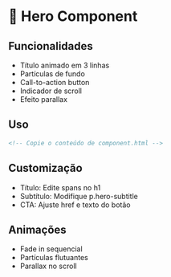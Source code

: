 # 🚀 Hero Component

## Funcionalidades
- Título animado em 3 linhas
- Partículas de fundo
- Call-to-action button
- Indicador de scroll
- Efeito parallax

## Uso
```html
<!-- Copie o conteúdo de component.html -->
```

## Customização
- Título: Edite spans no h1
- Subtítulo: Modifique p.hero-subtitle
- CTA: Ajuste href e texto do botão

## Animações
- Fade in sequencial
- Partículas flutuantes
- Parallax no scroll